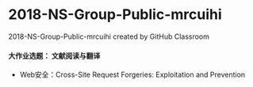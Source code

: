 # 2018-NS-Group-Public-mrcuihi
2018-NS-Group-Public-mrcuihi created by GitHub Classroom

#### 大作业选题： 文献阅读与翻译

- Web安全：Cross-Site Request Forgeries: Exploitation and Prevention
